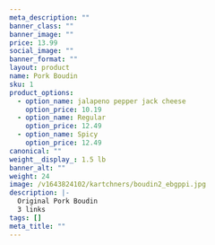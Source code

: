 ```yaml
---
meta_description: ""
banner_class: ""
banner_image: ""
price: 13.99
social_image: ""
banner_format: ""
layout: product
name: Pork Boudin
sku: 1
product_options:
  - option_name: jalapeno pepper jack cheese
    option_price: 10.19
  - option_name: Regular
    option_price: 12.49
  - option_name: Spicy
    option_price: 12.49
canonical: ""
weight__display_: 1.5 lb
banner_alt: ""
weight: 24
image: /v1643824102/kartchners/boudin2_ebgppi.jpg
description: |-
  Original Pork Boudin
  3 links
tags: []
meta_title: ""
---
```

